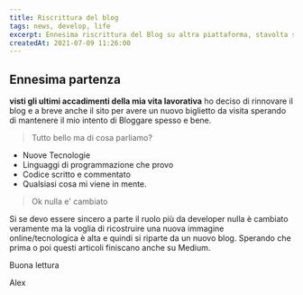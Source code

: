 ```yaml
---
title: Riscrittura del blog
tags: news, develop, life
excerpt: Ennesima riscrittura del Blog su altra piattaforma, stavolta scelto Gridsome con Tailwind.
createdAt: 2021-07-09 11:26:00
---
```


## Ennesima partenza

**visti gli ultimi accadimenti della mia vita lavorativa** ho deciso di rinnovare il blog e a breve anche il sito per avere un nuovo biglietto da visita sperando di mantenere il mio intento di Bloggare spesso e bene.

> Tutto bello ma di cosa parliamo?

*   Nuove Tecnologie
*   Linguaggi di programmazione che provo
*   Codice scritto e commentato
*   Qualsiasi cosa mi viene in mente.

> Ok nulla e' cambiato

Si se devo essere sincero a parte il ruolo più da developer nulla è cambiato veramente ma la voglia di ricostruire una nuova immagine online/tecnologica è alta e quindi si riparte da un nuovo blog.
Sperando che prima o poi questi articoli finiscano anche su Medium.

Buona lettura

Alex